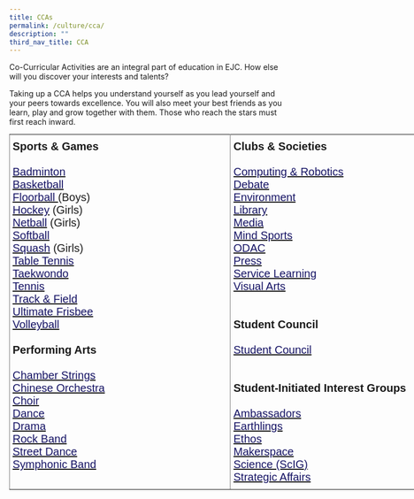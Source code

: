 ```yaml
---
title: CCAs
permalink: /culture/cca/
description: ""
third_nav_title: CCA
---
```

Co-Curricular Activities are an integral part of education in EJC. How else will you discover your interests and talents?

Taking up a CCA helps you understand yourself as you lead yourself and your peers towards excellence. You will also meet&nbsp;your best friends as you learn, play and grow together with them. Those who reach the stars must first reach inward.


<style type="text/css">
.tg  {border-collapse:collapse;border-spacing:0;margin:0px auto;}
.tg td{border-color:black;border-style:solid;border-width:1px;font-family:Arial, sans-serif;font-size:14px;
  overflow:hidden;padding:10px 5px;word-break:normal;}
.tg th{border-color:black;border-style:solid;border-width:1px;font-family:Arial, sans-serif;font-size:14px;
  font-weight:normal;overflow:hidden;padding:10px 5px;word-break:normal;}
.tg .tg-eqm3{border-color:inherit;font-size:20px;text-align:left;vertical-align:top}
</style>
<table class="tg" style="undefined;table-layout: fixed; width: 800px">
<colgroup>
<col style="width: 400px">
<col style="width: 400px">
</colgroup>
<tbody>
  <tr>
    <td class="tg-eqm3"><span style="font-weight:bold">Sports &amp; Games</span><br><br><a href="/culture/Co-Curricular-Activities/badminton/"><span style="color:#151364">Badminton</span></a><br><a href="/culture/Co-Curricular-Activities/basketball/"><span style="color:#151364">Basketball</span></a><br><a href="/culture/Co-Curricular-Activities/floorball/"><span style="text-decoration:none;color:#151364">Floorball </span></a>(Boys)<br><a href="/culture/Co-Curricular-Activities/hockey/"><span style="text-decoration:none;color:#151364">Hockey</span></a> (Girls)<br><a href="/culture/Co-Curricular-Activities/netball/"><span style="text-decoration:none;color:#151364">Netball</span></a> (Girls)<br><a href="/culture/Co-Curricular-Activities/softball/"><span style="color:#151364">Softball</span></a><br><a href="/culture/Co-Curricular-Activities/squash/"><span style="text-decoration:none;color:#151364">Squash</span></a> (Girls)<br><a href="/culture/Co-Curricular-Activities/table-tennis/"><span style="color:#151364">Table Tennis</span></a><br><a href="/culture/Co-Curricular-Activities/taekwondo/"><span style="color:#151364">Taekwondo</span></a><br><a href="/culture/Co-Curricular-Activities/tennis/"><span style="color:#151364">Tennis</span></a><br><a href="/culture/Co-Curricular-Activities/track-and-field/"><span style="text-decoration:none;color:#151364">Track &amp; Field</span></a><br><a href="/culture/Co-Curricular-Activities/ultimate-frisbee/"><span style="text-decoration:none;color:#151364">Ultimate Frisbee</span></a><br><a href="/culture/Co-Curricular-Activities/volleyball/"><span style="color:#151364">Volleyball</span></a><br><br><span style="font-weight:bold">Performing Arts</span><br><br><a href="https://www.instagram.com/ej.chamberstrings/" target="_blank" rel="noopener noreferrer"><span style="text-decoration:none;color:#151364">Chamber Strings</span></a><br><a href="/culture/Co-Curricular-Activities/chinese-orchestra/"><span style="color:#151364">Chinese Orchestra</span></a><br><a href="/culture/Co-Curricular-Activities/choir/"><span style="color:#151364">Choir</span></a><br><a href="/culture/Co-Curricular-Activities/dance/"><span style="color:#151364">Dance</span></a><br><a href="/culture/Co-Curricular-Activities/drama/"><span style="color:#151364">Drama</span></a><br><a href="https://www.instagram.com/ejrockband/" target="_blank" rel="noopener noreferrer"><span style="text-decoration:none;color:#151364">Rock Band</span></a><br><a href="https://www.instagram.com/ej.streetdance/" target="_blank" rel="noopener noreferrer"><span style="text-decoration:none;color:#151364">Street Dance</span></a><br><a href="/culture/Co-Curricular-Activities/band/"><span style="text-decoration:none;color:#151364">Symphonic Band</span></a></td>
    <td class="tg-eqm3"><span style="font-weight:bold">Clubs &amp; Societies</span><br><br><a href="/culture/Co-Curricular-Activities/computing-and-robotics/"><span style="text-decoration:none;color:#151364">Computing &amp; Robotics</span></a><br><a href="/culture/Co-Curricular-Activities/debate/"><span style="color:#151364">Debate</span></a><br><a href="/culture/Co-Curricular-Activities/environment-club/"><span style="color:#151364">Environment</span></a><br><a href="/culture/Co-Curricular-Activities/library-club/"><span style="color:#151364">Library</span></a><br><a href="/culture/Co-Curricular-Activities/media/"><span style="color:#151364">Media</span></a><br><a href="/culture/Co-Curricular-Activities/mind-sports/"><span style="color:#151364">Mind Sports</span></a><br><a href="/culture/Co-Curricular-Activities/odac/"><span style="color:#151364">ODAC</span></a><br><a href="/culture/Co-Curricular-Activities/press/"><span style="color:#151364">Press</span></a><br><a href="/culture/Co-Curricular-Activities/service-learning/"><span style="color:#151364">Service Learning</span></a><br><a href="/culture/Co-Curricular-Activities/visual-arts/"><span style="text-decoration:none;color:#151364">Visual Arts</span></a><br><br><br><span style="font-weight:bold">Student Council</span><br><br><a href="/culture/Co-Curricular-Activities/student-council/"><span style="color:#151364">Student Council</span></a><br><br><br><span style="font-weight:bold">Student-Initiated Interest Groups</span><br><br><a href="https://www.instagram.com/ejambass/" target="_blank" rel="noopener noreferrer"><span style="text-decoration:none;color:#151364">Ambassadors</span></a><br><a href="https://www.instagram.com/ej.earthlings/" target="_blank" rel="noopener noreferrer"><span style="text-decoration:none;color:#151364">Earthlings</span></a><br><a href="https://www.instagram.com/ejc.ethos/" target="_blank" rel="noopener noreferrer"><span style="text-decoration:none;color:#151364">Ethos</span></a><br><a href="https://www.instagram.com/ejc.makerspace/" target="_blank" rel="noopener noreferrer"><span style="text-decoration:none;color:#151364">Makerspace</span></a><br><a href="https://www.instagram.com/ej.scientist/" target="_blank" rel="noopener noreferrer"><span style="text-decoration:none;color:#151364">Science (ScIG)</span></a><br><a href="https://www.instagram.com/ejc.esas/" target="_blank" rel="noopener noreferrer"><span style="text-decoration:none;color:#151364">Strategic Affairs</span></a></td>
  </tr>
</tbody>
</table>